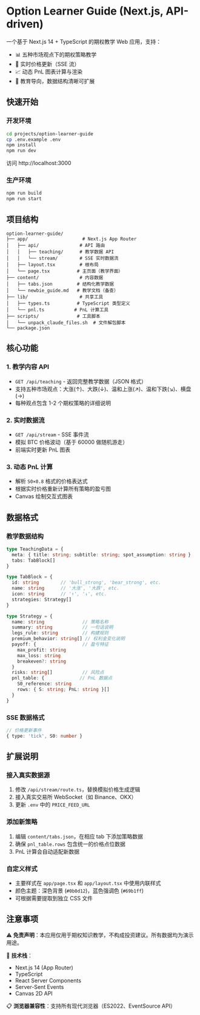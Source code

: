 # Option Learner Guide (Next.js, API-driven)

一个基于 Next.js 14 + TypeScript 的期权教学 Web 应用，支持：
- 📊 五种市场观点下的期权策略教学
- 🔄 实时价格更新（SSE 流）
- 📈 动态 PnL 图表计算与渲染
- 🎯 教育导向，数据结构清晰可扩展

## 快速开始

### 开发环境
```bash
cd projects/option-learner-guide
cp .env.example .env
npm install
npm run dev
```

访问 http://localhost:3000

### 生产环境
```bash
npm run build
npm run start
```

## 项目结构

```
option-learner-guide/
├── app/                    # Next.js App Router
│   ├── api/               # API 路由
│   │   ├── teaching/      # 教学数据 API
│   │   └── stream/        # SSE 实时数据流
│   ├── layout.tsx         # 根布局
│   └── page.tsx          # 主页面（教学界面）
├── content/               # 内容数据
│   ├── tabs.json         # 结构化教学数据
│   └── newbie_guide.md   # 教学文档（备查）
├── lib/                   # 共享工具
│   ├── types.ts          # TypeScript 类型定义
│   └── pnl.ts           # PnL 计算工具
├── scripts/              # 工具脚本
│   └── unpack_claude_files.sh  # 文件解包脚本
└── package.json
```

## 核心功能

### 1. 教学内容 API
- `GET /api/teaching` - 返回完整教学数据（JSON 格式）
- 支持五种市场观点：大涨(↑)、大跌(↓)、温和上涨(↗)、温和下跌(↘)、横盘(→)
- 每种观点包含 1-2 个期权策略的详细说明

### 2. 实时数据流
- `GET /api/stream` - SSE 事件流
- 模拟 BTC 价格波动（基于 60000 做随机游走）
- 前端实时更新 PnL 图表

### 3. 动态 PnL 计算
- 解析 `S0×0.8` 格式的价格表达式
- 根据实时价格重新计算所有策略的盈亏图
- Canvas 绘制交互式图表

## 数据格式

### 教学数据结构
```typescript
type TeachingData = {
  meta: { title: string; subtitle: string; spot_assumption: string }
  tabs: TabBlock[]
}

type TabBlock = {
  id: string        // 'bull_strong', 'bear_strong', etc.
  name: string      // '大涨', '大跌', etc.
  icon: string      // '↑', '↓', etc.
  strategies: Strategy[]
}

type Strategy = {
  name: string              // 策略名称
  summary: string           // 一句话说明
  legs_rule: string         // 构建规则
  premium_behavior: string[] // 权利金变化说明
  payoff: {                 // 盈亏特征
    max_profit: string
    max_loss: string
    breakeven?: string
  }
  risks: string[]           // 风险点
  pnl_table: {             // PnL 数据点
    S0_reference: string
    rows: { S: string; PnL: string }[]
  }
}
```

### SSE 数据格式
```typescript
// 价格更新事件
{ type: 'tick', S0: number }
```

## 扩展说明

### 接入真实数据源
1. 修改 `/api/stream/route.ts`，替换模拟价格生成逻辑
2. 接入真实交易所 WebSocket（如 Binance、OKX）
3. 更新 `.env` 中的 `PRICE_FEED_URL`

### 添加新策略
1. 编辑 `content/tabs.json`，在相应 tab 下添加策略数据
2. 确保 `pnl_table.rows` 包含统一的价格点位数据
3. PnL 计算会自动适配新数据

### 自定义样式
- 主要样式在 `app/page.tsx` 和 `app/layout.tsx` 中使用内联样式
- 颜色主题：深色背景 (`#0b0d12`)，蓝色强调色 (`#69b1ff`)
- 可根据需要提取到独立 CSS 文件

## 注意事项

⚠️ **免责声明**：本应用仅用于期权知识教学，不构成投资建议。所有数据均为演示用途。

🔧 **技术栈**：
- Next.js 14 (App Router)
- TypeScript
- React Server Components
- Server-Sent Events
- Canvas 2D API

📋 **浏览器兼容性**：支持所有现代浏览器（ES2022、EventSource API）
